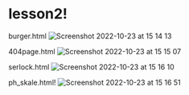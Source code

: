 # lesson2!
burger.html
![Screenshot 2022-10-23 at 15 14 13](https://user-images.githubusercontent.com/85321102/197391472-20198361-6126-468c-91b8-50ece8b63a2b.png)

404page.html
![Screenshot 2022-10-23 at 15 15 07](https://user-images.githubusercontent.com/85321102/197391496-e296792b-5d35-4d8d-99e9-b8778240a025.png)

serlock.html
![Screenshot 2022-10-23 at 15 16 10](https://user-images.githubusercontent.com/85321102/197391537-2c5cd711-14cd-4997-bfd4-de7e8ff0fd08.png)

ph_skale.html!
![Screenshot 2022-10-23 at 15 16 51](https://user-images.githubusercontent.com/85321102/197391560-e0d07058-5497-45b8-8f2a-6db37baef90f.png)
